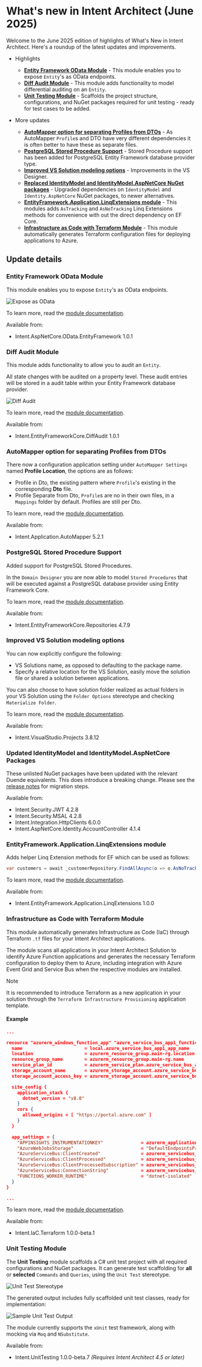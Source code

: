 # What's new in Intent Architect (June 2025)

Welcome to the June 2025 edition of highlights of What's New in Intent Architect. Here's a roundup of the latest updates and improvements.

- Highlights
  - **[Entity Framework OData Module](#entity-framework-odata-module)** - This module enables you to expose `Entity`'s as OData endpoints.
  - **[Diff Audit Module](#diff-audit-module)** - This module adds functionality to model differential auditing on an `Entity`.
  - **[Unit Testing Module](#unit-testing-module)** - Scaffolds the project structure, configurations, and NuGet packages required for unit testing - ready for test cases to be added.

- More updates
  - **[AutoMapper option for separating Profiles from DTOs](#automapper-option-for-separating-profiles-from-dtos)** - As AutoMapper `Profile`s and DTO have very different dependencies it is often better to have these as separate files.
  - **[PostgreSQL Stored Procedure Support](#postgresql-stored-procedure-support)** - Stored Procedure support has been added for PostgreSQL Entity Framework database provider type.
  - **[Improved VS Solution modeling options](#improved-vs-solution-modeling-options)** - Improvements in the VS Designer.
  - **[Replaced IdentityModel and IdentityModel.AspNetCore NuGet packages](#updated-identitymodel-and-identitymodelaspnetcore-packages)** - Upgraded dependencies on `IdentityModel` and `Identity.AspNetCore` NuGet packages, to newer alternatives.
  - **[EntityFramework.Application.LinqExtensions module](#entityframeworkapplicationlinqextensions-module)** - This modules adds `AsTracking` and `AsNoTracking` Linq Extensions methods for convenience with out the direct dependency on EF Core.
  - **[Infrastructure as Code with Terraform Module](#infrastructure-as-code-with-terraform-module)** - This module automatically generates Terraform configuration files for deploying applications to Azure.

## Update details

### Entity Framework OData Module

This module enables you to expose `Entity`'s as OData endpoints.

![Expose as OData](images/entityframework-expose-as-odata.png)

To learn more, read the [module documentation](https://docs.intentarchitect.com/articles/modules-dotnet/intent-aspnetcore-odata-entityframework/intent-aspnetcore-odata-entityframework.html).

Available from:

- Intent.AspNetCore.OData.EntityFramework 1.0.1

### Diff Audit Module

This module adds functionality to allow you to audit an `Entity`.

All state changes with be audited on a property level. These audit entries will be stored in a audit table within your Entity Framework database provider.

![Diff Audit](images/entityframework-diffaudit.png)

To learn more, read the [module documentation](https://docs.intentarchitect.com/articles/modules-dotnet/intent-entityframeworkcore-diffaudit/intent-entityframeworkcore-diffaudit.html).

Available from:

- Intent.EntityFrameworkCore.DiffAudit 1.0.1

### AutoMapper option for separating Profiles from DTOs

There now a configuration application setting under `AutoMapper Settings` named **Profile Location**, the options are as follows:

- Profile in Dto, the existing pattern where `Profile`'s existing in the corresponding **Dto** file.
- Profile Separate from Dto, `Profile`s are no in their own files, in a `Mappings` folder by default. Profiles are still per Dto.

To learn more, read the [module documentation](https://docs.intentarchitect.com/articles/modules-dotnet/intent-application-automapper/intent-application-automapper.html#profile-location).

Available from:

- Intent.Application.AutoMapper 5.2.1

### PostgreSQL Stored Procedure Support

Added support for PostgreSQL Stored Procedures.

In the `Domain Designer` you are now able to model `Stored Procedures` that will be executed against a PostgreSQL database provider using Entity Framework Core.

To learn more, read the [module documentation](https://docs.intentarchitect.com/articles/modules-dotnet/intent-entityframeworkcore-repositories/intent-entityframeworkcore-repositories.html).

Available from:

- Intent.EntityFrameworkCore.Repositories 4.7.9
 
### Improved VS Solution modeling options

You can now explicitly configure the following:

- VS Solutions name, as opposed to defaulting to the package name.
- Specify a relative location for the VS Solution, easily move the solution file or shared a solution between applications.

You can also choose to have solution folder realized as actual folders in your VS Solution using the `Folder Options` stereotype and checking `Materialize Folder`.

To learn more, read the [module documentation](https://docs.intentarchitect.com/articles/modules-dotnet/intent-visualstudio-projects/intent-visualstudio-projects.html#the-visual-studio-solution-options-stereotype).

Available from:

- Intent.VisualStudio.Projects  3.8.12

### Updated IdentityModel and IdentityModel.AspNetCore Packages

These unlisted NuGet packages have been updated with the relevant Duende equivalents. This does introduce a breaking change. Please see the [release notes](https://github.com/IntentArchitect/Intent.Modules.NET/blob/development/Modules/Intent.Modules.Integration.HttpClients/release-notes.md) for migration steps.

Available from:

- Intent.Security.JWT 4.2.8
- Intent.Security.MSAL 4.2.8
- Intent.Integration.HttpClients 6.0.0
- Intent.AspNetCore.Identity.AccountController 4.1.4

### EntityFramework.Application.LinqExtensions module

Adds helper Linq Extension methods for EF which can be used as follows:

```csharp
var customers = await _customerRepository.FindAllAsync(o => o.AsNoTracking(), cancellationToken);
```

To learn more, read the [module documentation](https://docs.intentarchitect.com/articles/modules-dotnet/intent-entityframework-application-linqextensions/intent-entityframework-application-linqextensions.html).

Available from:

- Intent.EntityFramework.Application.LinqExtensions 1.0.0

### Infrastructure as Code with Terraform Module

This module automatically generates Infrastructure as Code (IaC) through Terraform `.tf` files for your Intent Architect applications.

The module scans all applications in your Intent Architect Solution to identify Azure Function applications and generates the necessary Terraform configuration to deploy them to Azure, including integration with Azure Event Grid and Service Bus when the respective modules are installed.

> [!NOTE]
> It is recommended to introduce Terraform as a new application in your solution through the `Terraform Infrastructure Provisioning` application template.

#### Example

```json
...

resource "azurerm_windows_function_app" "azure_service_bus_app1_function_app" {
  name                       = local.azure_service_bus_app1_app_name
  location                   = azurerm_resource_group.main-rg.location
  resource_group_name        = azurerm_resource_group.main-rg.name
  service_plan_id            = azurerm_service_plan.azure_service_bus_app1_function_plan.id
  storage_account_name       = azurerm_storage_account.azure_service_bus_app1_storage.name
  storage_account_access_key = azurerm_storage_account.azure_service_bus_app1_storage.primary_access_key

  site_config {
    application_stack {
      dotnet_version = "v8.0"
    }
    cors {
      allowed_origins = [ "https://portal.azure.com" ]
    }
  }

  app_settings = {
    "APPINSIGHTS_INSTRUMENTATIONKEY"              = azurerm_application_insights.app_insights.instrumentation_key
    "AzureWebJobsStorage"                         = "DefaultEndpointsProtocol=https;AccountName=${azurerm_storage_account.azure_service_bus_app1_storage.name};AccountKey=${azurerm_storage_account.azure_service_bus_app1_storage.primary_access_key};EndpointSuffix=core.windows.net"
    "AzureServiceBus:ClientCreated"               = azurerm_servicebus_topic.client_created_topic.id
    "AzureServiceBus:ClientProcessed"             = azurerm_servicebus_topic.client_processed_topic.id
    "AzureServiceBus:ClientProcessedSubscription" = azurerm_servicebus_subscription.client_processed_subscription.id
    "AzureServiceBus:ConnectionString"            = azurerm_servicebus_namespace.service_bus.default_primary_connection_string
    "FUNCTIONS_WORKER_RUNTIME"                    = "dotnet-isolated"
  }
}

...
```

To learn more, read the [module documentation](https://docs.intentarchitect.com/articles/modules-dotnet/intent-iac-terraform/intent-iac-terraform.html).

Available from:

- Intent.IaC.Terraform 1.0.0-beta.1

### Unit Testing Module

The **Unit Testing** module scaffolds a C# unit test project with all required configurations and NuGet packages. It can generate test scaffolding for **all** or **selected** `Commands` and `Queries`, using the `Unit Test` stereotype.

![Unit Test Stereotype](images/unit-test-stereotype.png)

The generated output includes fully scaffolded unit test classes, ready for implementation:

![Sample Unit Test Output](images/sample-unit-test.png)

The module currently supports the `xUnit` test framework, along with mocking via `Moq` and `NSubstitute`.

Available from:

- Intent.UnitTesting 1.0.0-beta.7 *(Requires Intent Architect 4.5 or later)*
